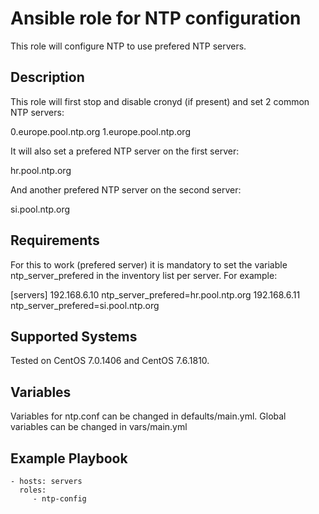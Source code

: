Ansible role for NTP configuration
=========

This role will configure NTP to use prefered NTP servers.

Description
------------

This role will first stop and disable cronyd (if present) and set 2 common NTP servers:

0.europe.pool.ntp.org
1.europe.pool.ntp.org

It will also set a prefered NTP server on the first server:

hr.pool.ntp.org

And another prefered NTP server on the second server:

si.pool.ntp.org

Requirements
------------

For this to work (prefered server) it is mandatory to set the variable ntp_server_prefered in the inventory list per server. For example:

[servers]
192.168.6.10    ntp_server_prefered=hr.pool.ntp.org
192.168.6.11    ntp_server_prefered=si.pool.ntp.org

Supported Systems
------------

Tested on CentOS 7.0.1406 and CentOS 7.6.1810.

Variables
--------------

Variables for ntp.conf can be changed in defaults/main.yml.
Global variables can be changed in vars/main.yml

Example Playbook
----------------

    - hosts: servers
      roles:
         - ntp-config



